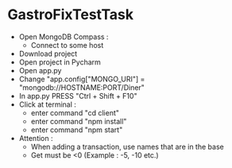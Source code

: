 # GastroFixTestTask
* Open MongoDB Compass :
  * Сonnect to some host
* Download project
* Open project in Pycharm
* Open app.py
* Change "app.config["MONGO_URI"] =  "mongodb://HOSTNAME:PORT/Diner"
* In app.py PRESS "Ctrl + Shift + F10"
* Click at terminal :
  * enter command "cd client"
  * enter command "npm install"
  * enter command "npm start"
* Attention : 
  * When adding a transaction, use names that are in the base
  * Get must be <0 (Example : -5, -10 etc.) 
